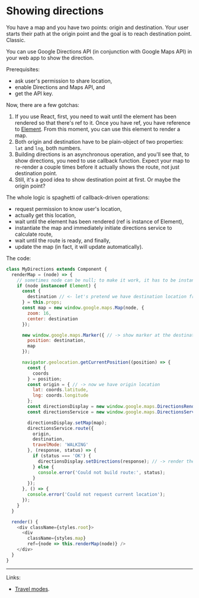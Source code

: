 # Showing directions

You have a map and you have two points: origin and destination. Your user starts their path at the origin point and the goal is to reach destination point. Classic.

You can use Google Directions API (in conjunction with Google Maps API) in your web app to show the direction.

Prerequisites:

- ask user's permission to share location,
- enable Directions and Maps API, and
- get the API key.

Now, there are a few gotchas:

1. If you use React, first, you need to wait until the element has been rendered so that there's ref to it. Once you have ref, you have reference to [Element](https://developer.mozilla.org/en-US/docs/Web/API/Element). From this moment, you can use this element to render a map.
1. Both origin and destination have to be plain-object of two properties: `lat` and `lng`, both numbers.
1. Building directions is an asynchronous operation, and you'll see that, to show directions, you need to use callback function. Expect your map to re-render a couple times before it actually shows the route, not just destination point.
1. Still, it's a good idea to show destination point at first. Or maybe the origin point?

The whole logic is spaghetti of callback-driven operations:

- request permission to know user's location,
- actually get this location,
- wait until the element has been rendered (ref is instance of Element),
- instantiate the map and immediately initiate directions service to calculate route,
- wait until the route is ready, and finally,
- update the map (in fact, it will update automatically).

The code:

```javascript
class MyDirections extends Component {
  renderMap = (node) => {
    // sometimes node can be null; to make it work, it has to be instance of Element
    if (node instanceof Element) {
      const {
        destination // <- let's pretend we have destination location from props
      } = this.props;
      const map = new window.google.maps.Map(node, {
        zoom: 16,
        center: destination
      });

      new window.google.maps.Marker({ // -> show marker at the destination point by default
        position: destination,
        map
      });

      navigator.geolocation.getCurrentPosition((position) => {
        const {
          coords
        } = position;
        const origin = { // -> now we have origin location
          lat: coords.latitude,
          lng: coords.longitude
        };
        const directionsDisplay = new window.google.maps.DirectionsRenderer();
        const directionsService = new window.google.maps.DirectionsService();

        directionsDisplay.setMap(map);
        directionsService.route({
          origin,
          destination,
          travelMode: 'WALKING'
        }, (response, status) => {
          if (status === 'OK') {
            directionsDisplay.setDirections(response); // -> render the route, finally!
          } else {
            console.error('Could not build route:', status);
          }
        });
      }, () => {
        console.error('Could not request current location');
      });
    }
  }

  render() {
    <div className={styles.root}>
      <div
        className={styles.map}
        ref={node => this.renderMap(node)} />
    </div>
  }
}
```

----

Links:

- [Travel modes](https://developers.google.com/maps/documentation/javascript/examples/directions-travel-modes).
